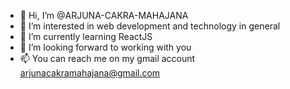 - 👋 Hi, I’m @ARJUNA-CAKRA-MAHAJANA
- 👀 I’m interested in web development and technology in general
- 🌱 I’m currently learning ReactJS
- 💞️ I’m looking forward to working with you
- 📫 You can reach me on my gmail account arjunacakramahajana@gmail.com

<!---
ARJUNA-CAKRA-MAHAJANA/ARJUNA-CAKRA-MAHAJANA is a ✨ special ✨ repository because its `README.md` (this file) appears on your GitHub profile.
You can click the Preview link to take a look at your changes.
--->
